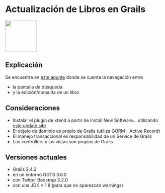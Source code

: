 
# Actualización de Libros en Grails

<img src="https://cloud.githubusercontent.com/assets/4549002/18517870/40a22aee-7a74-11e6-99e0-211e44d7bacf.png" width="100px;" height="100px;"/>

## Explicación

Se encuentra en [este apunte](https://docs.google.com/document/d/1g9Q7TxWU5hJu6_V8r63eSCek1EC1PCTL-f310XzDANE/edit#heading=h.z0vrvi6xk0zu)
donde se cuenta la navegación entre

* la pantalla de búsqueda
* y la edición/consulta de un libro

## Consideraciones

* Instalar el plugin de xtend a partir de Install New Software... utilizando [este update site](http://download.eclipse.org/modeling/tmf/xtext/updates/composite/releases/)
* El objeto de dominio es propio de Grails (utiliza GORM - Active Record)
* El manejo transaccional es responsabilidad de un Service de Grails
* Los controllers y las vistas son propias de Grails

## Versiones actuales

* Grails 2.4.2
* en un entorno GGTS 3.6.0
* con Twitter Boostrap 3.2.0
* con una JDK < 1.8 (para que no aparezcan warnings)
